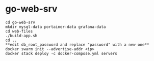 # go-web-srv

    cd go-web-srv
    mkdir mysql-data portainer-data grafana-data
    cd web-files
    ./build-app.sh
    cd ..
    **edit db_root_password and replace "password" with a new one**
    docker swarm init --advertise-addr <ip>
    docker stack deploy -c docker-compose.yml servers
